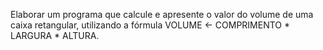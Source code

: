 Elaborar um programa que calcule e apresente o valor do volume de uma caixa
retangular, utilizando a fórmula VOLUME &lt;- COMPRIMENTO * LARGURA * ALTURA.